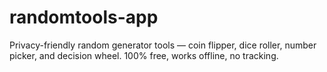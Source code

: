 # randomtools-app
Privacy-friendly random generator tools — coin flipper, dice roller, number picker, and decision wheel. 100% free, works offline, no tracking.
